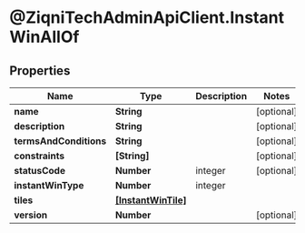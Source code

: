# @ZiqniTechAdminApiClient.InstantWinAllOf

## Properties

Name | Type | Description | Notes
------------ | ------------- | ------------- | -------------
**name** | **String** |  | [optional] 
**description** | **String** |  | [optional] 
**termsAndConditions** | **String** |  | [optional] 
**constraints** | **[String]** |  | [optional] 
**statusCode** | **Number** | integer | [optional] 
**instantWinType** | **Number** | integer | 
**tiles** | [**[InstantWinTile]**](InstantWinTile.md) |  | 
**version** | **Number** |  | [optional] 


